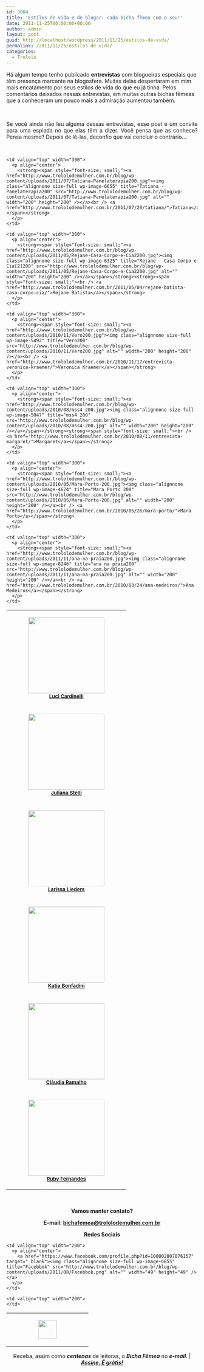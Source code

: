 ```yaml
---
id: 3084
title: 'Estilos de vida e de blogar: cada bicha fêmea com o seu!'
date: 2011-11-25T00:00:00+00:00
author: admin
layout: post
guid: http://localhost/wordpress/2011/11/25/estilos-de-vida/
permalink: /2011/11/25/estilos-de-vida/
categories:
  - Trololó
---
```

Há algum tempo tenho publicado **entrevistas** com blogueiras especiais que têm presença marcante na blogosfera. Muitas delas despertaram em mim mais encatamento por seus estilos de vida do que eu já tinha. Pelos comentários deixados nessas entrevistas, em muitas outras bichas fêmeas que a conheceram um pouco mais a admiração aumentou também.

&nbsp;

<p align="justify">
  Se você ainda não leu alguma dessas entrevistas, esse post é um convite para uma espiada no que elas têm a dizer. Você pensa que as conhece? Pensa mesmo? Depois de lê-las, deconfio que vai concluir o contrário…
</p>

<!--more-->

&nbsp;

<table width="600" border="0" cellspacing="0" cellpadding="2">
  <tr>
    <td valign="top" width="300">
      <p align="center">
        <strong><span style="font-size: small;"><a href="http://www.trololodemulher.com.br/blog/wp-content/uploads/2011/09/Luci3200.jpg"><img class="alignnone size-full wp-image-6913" title="OLYMPUS DIGITAL CAMERA" src="http://www.trololodemulher.com.br/blog/wp-content/uploads/2011/09/Luci3200.jpg" alt="" width="200" height="200" /></a><br /> <a href="http://www.trololodemulher.com.br/2011/09/16/entrevista-luci-cardinelli/">Luci Cardinelli</a></span></strong>
      </p>
    </td>
    
    <td valign="top" width="300">
      <p align="center">
        <strong><span style="font-size: small;"><a href="http://www.trololodemulher.com.br/blog/wp-content/uploads/2011/07/Tatiana-Panelaterapia200.jpg"><img class="alignnone size-full wp-image-6655" title="Tatiana - Panelaterapia200" src="http://www.trololodemulher.com.br/blog/wp-content/uploads/2011/07/Tatiana-Panelaterapia200.jpg" alt="" width="200" height="200" /></a><br /> <a href="http://www.trololodemulher.com.br/2011/07/20/tatiana/">Tatiana</a></span></strong>
      </p>
    </td>
  </tr>
  
  <tr>
    <td valign="top" width="300">
      <p align="center">
        <strong><span style="font-size: small;"><a href="http://www.trololodemulher.com.br/blog/wp-content/uploads/2011/06/Juliana-Pitadinha200.jpg"><img class="alignnone size-full wp-image-6516" title="Juliana - Pitadinha200" src="http://www.trololodemulher.com.br/blog/wp-content/uploads/2011/06/Juliana-Pitadinha200.jpg" alt="" width="200" height="200" /></a><br /> <a href="http://www.trololodemulher.com.br/2011/06/10/juliana-stelli/">Juliana Stelli</a></span></strong>
      </p>
    </td>
    
    <td valign="top" width="300">
      <p align="center">
        <strong><span style="font-size: small;"><a href="http://www.trololodemulher.com.br/blog/wp-content/uploads/2011/05/Rejane-Casa-Corpo-e-Cia2200.jpg"><img class="alignnone size-full wp-image-6325" title="Rejane - Casa Corpo e Cia[2]200" src="http://www.trololodemulher.com.br/blog/wp-content/uploads/2011/05/Rejane-Casa-Corpo-e-Cia2200.jpg" alt="" width="200" height="200" /></a></span></strong><strong><span style="font-size: small;"><br /> <a href="http://www.trololodemulher.com.br/2011/05/04/rejane-batista-casa-corpo-cia/">Rejane Batista</a></span></strong>
      </p>
    </td>
  </tr>
  
  <tr>
    <td valign="top" width="300">
      <p align="center">
        <strong><span style="font-size: small;"><a href="http://www.trololodemulher.com.br/blog/wp-content/uploads/2011/02/Larissa200.jpg"><img class="alignnone size-full wp-image-5951" title="Larissa200" src="http://www.trololodemulher.com.br/blog/wp-content/uploads/2011/02/Larissa200.jpg" alt="" width="200" height="200" /></a><br /> <a href="http://www.trololodemulher.com.br/2011/02/23/entrevista-larissa-lieders/">Larissa Lieders</a></span></strong>
      </p>
    </td>
    
    <td valign="top" width="300">
      <p align="center">
        <strong><span style="font-size: small;"><a href="http://www.trololodemulher.com.br/blog/wp-content/uploads/2010/11/Vero200.jpg"><img class="alignnone size-full wp-image-5492" title="Vero200" src="http://www.trololodemulher.com.br/blog/wp-content/uploads/2010/11/Vero200.jpg" alt="" width="200" height="200" /></a><br /> <a href="http://www.trololodemulher.com.br/2010/11/17/entrevista-veronica-kraemer/">Veronica Kraemer</a></span></strong>
      </p>
    </td>
  </tr>
  
  <tr>
    <td valign="top" width="300">
      <p align="center">
        <strong><span style="font-size: small;"><a href="http://www.trololodemulher.com.br/blog/wp-content/uploads/2010/09/Katia-Bonfadini-200.jpg"><img class="alignnone size-full wp-image-5223" title="Katia Bonfadini 200" src="http://www.trololodemulher.com.br/blog/wp-content/uploads/2010/09/Katia-Bonfadini-200.jpg" alt="" width="200" height="200" /></a><br /> <a href="http://www.trololodemulher.com.br/2010/09/22/entrevista-katia-bonfadini/">Katia Bonfadini</a></span></strong>
      </p>
    </td>
    
    <td valign="top" width="300">
      <p align="center">
        <strong><span style="font-size: small;"><a href="http://www.trololodemulher.com.br/blog/wp-content/uploads/2010/08/mss4-200.jpg"><img class="alignnone size-full wp-image-5047" title="mss4 200" src="http://www.trololodemulher.com.br/blog/wp-content/uploads/2010/08/mss4-200.jpg" alt="" width="200" height="200" /></a></span></strong><strong><span style="font-size: small;"><br /> <a href="http://www.trololodemulher.com.br/2010/08/11/entrevista-margaret/">Margaret</a></span></strong>
      </p>
    </td>
  </tr>
  
  <tr>
    <td valign="top" width="300">
      <p align="center">
        <strong><span style="font-size: small;"><a href="http://www.trololodemulher.com.br/blog/wp-content/uploads/2010/07/Claudia-sozinha200.jpg"><img class="alignnone size-full wp-image-4891" title="Cláudia sozinha200" src="http://www.trololodemulher.com.br/blog/wp-content/uploads/2010/07/Claudia-sozinha200.jpg" alt="" width="200" height="200" /></a><br /> <a href="http://www.trololodemulher.com.br/2010/07/14/entrevista-claudia-ramalho/">Cláudia Ramalho</a></span></strong>
      </p>
    </td>
    
    <td valign="top" width="300">
      <p align="center">
        <strong><span style="font-size: small;"><a href="http://www.trololodemulher.com.br/blog/wp-content/uploads/2010/05/Mara-Porto-200.jpg"><img class="alignnone size-full wp-image-4674" title="Mara Porto 200" src="http://www.trololodemulher.com.br/blog/wp-content/uploads/2010/05/Mara-Porto-200.jpg" alt="" width="200" height="200" /></a><br /> <a href="http://www.trololodemulher.com.br/2010/05/26/mara-porto/">Mara Porto</a></span></strong>
      </p>
    </td>
  </tr>
  
  <tr>
    <td valign="top" width="300">
      <p align="center">
        <strong><span style="font-size: small;"><a href="http://www.trololodemulher.com.br/blog/wp-content/uploads/2010/04/Ruby-200.jpg"><img class="alignnone size-full wp-image-4567" title="Ruby 200" src="http://www.trololodemulher.com.br/blog/wp-content/uploads/2010/04/Ruby-200.jpg" alt="" width="200" height="200" /></a><br /> <a href="http://www.trololodemulher.com.br/2010/04/28/entrevista-ruby-fernandes/">Ruby Fernandes</a></span></strong>
      </p>
    </td>
    
    <td valign="top" width="300">
      <p align="center">
        <strong><span style="font-size: small;"><a href="http://www.trololodemulher.com.br/blog/wp-content/uploads/2011/11/ana-na-praia200.jpg"><img class="alignnone size-full wp-image-8246" title="ana na praia200" src="http://www.trololodemulher.com.br/blog/wp-content/uploads/2011/11/ana-na-praia200.jpg" alt="" width="200" height="200" /></a><br /> <a href="http://www.trololodemulher.com.br/2010/03/24/ana-medeiros/">Ana Medeiros</a></span></strong>
      </p>
    </td>
  </tr>
</table>

&nbsp;

<p align="center">
  <strong>Vamos manter contato?</strong>
</p>

<p align="center">
  <strong>E-mail: <a href="mailto:bichafemea@trololodemulher.com.br">bichafemea@trololodemulher.com.br</a></strong>
</p>

<p align="center">
  <strong>Redes Sociais</strong>
</p>

<table width="600" border="0" cellspacing="0" cellpadding="2">
  <tr>
    <td valign="top" width="200">
      <p align="center">
        <a href="http://twitter.com/#%21/bichafemea" target="_blank"><img class="alignnone size-full wp-image-6857" title="Twitter" src="http://www.trololodemulher.com.br/blog/wp-content/uploads/2011/08/Twitter.png" alt="" width="49" height="49" /></a>
      </p>
    </td>
    
    <td valign="top" width="200">
      <p align="center">
        <a href="https://www.facebook.com/profile.php?id=100002007076157" target="_blank"><img class="alignnone size-full wp-image-6855" title="Facebbok" src="http://www.trololodemulher.com.br/blog/wp-content/uploads/2011/08/Facebbok.png" alt="" width="49" height="49" /></a>
      </p>
    </td>
    
    <td valign="top" width="200">
    </td>
  </tr>
</table>

<p align="center">
  Receba, assim como <strong><em>centenas</em></strong> de leitoras, o <strong><em>Bicha Fêmea</em></strong> no <strong><em>e-mail</em></strong>. | <strong><em><a href="http://feedburner.google.com/fb/a/mailverify?uri=blogbichafemea&loc=pt_BR">Assine. É grátis!</a></em></strong>
</p>